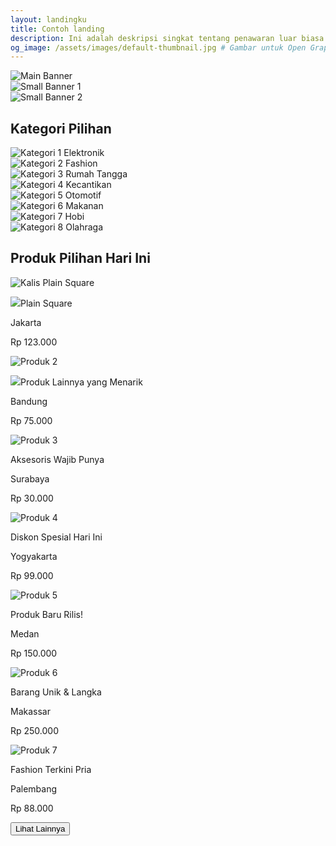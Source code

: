 ```yaml
---
layout: landingku
title: Contoh landing
description: Ini adalah deskripsi singkat tentang penawaran luar biasa kami.
og_image: /assets/images/default-thumbnail.jpg # Gambar untuk Open Graph
---
```


<!-- Main Banner/Carousel Area -->
<section class="main-banner-section container">
            <div class="banner-grid">
                <div class="main-banner placeholder-img">
                    <img src="https://res.cloudinary.com/db2lct8xv/image/upload/v1749307005/banner800x400_b4xzf7.jpg" alt="Main Banner" class="full-img">
                </div>
                <div class="small-banners-grid">
                    <div class="small-banner placeholder-img">
                        <img src="https://res.cloudinary.com/db2lct8xv/image/upload/v1749307182/banner400x200_jlquno.jpg" alt="Small Banner 1" class="full-img">
                    </div>
                    <div class="small-banner placeholder-img">
                        <img src="https://res.cloudinary.com/db2lct8xv/image/upload/v1749307182/banner400x200_jlquno.jpg" alt="Small Banner 2" class="full-img">
                    </div>
                </div>
            </div>
        </section>


<section class="quick-category-section container">
            <h2 class="section-title">Kategori Pilihan</h2>
            <div class="category-icons-grid">
                <!-- Contoh ikon kategori -->
                <div class="category-item">
                    <img src="https://placehold.co/60x60/FF5722/FFFFFF?text=K1" alt="Kategori 1" class="category-img">
                    <span class="category-name">Elektronik</span>
                </div>
                <div class="category-item">
                    <img src="https://placehold.co/60x60/2196F3/FFFFFF?text=K2" alt="Kategori 2" class="category-img">
                    <span class="category-name">Fashion</span>
                </div>
                <div class="category-item">
                    <img src="https://placehold.co/60x60/4CAF50/FFFFFF?text=K3" alt="Kategori 3" class="category-img">
                    <span class="category-name">Rumah Tangga</span>
                </div>
                <div class="category-item">
                    <img src="https://placehold.co/60x60/9C27B0/FFFFFF?text=K4" alt="Kategori 4" class="category-img">
                    <span class="category-name">Kecantikan</span>
                </div>
                <div class="category-item">
                    <img src="https://placehold.co/60x60/FFEB3B/000000?text=K5" alt="Kategori 5" class="category-img">
                    <span class="category-name">Otomotif</span>
                </div>
                <div class="category-item">
                    <img src="https://placehold.co/60x60/795548/FFFFFF?text=K6" alt="Kategori 6" class="category-img">
                    <span class="category-name">Makanan</span>
                </div>
                <div class="category-item">
                    <img src="https://placehold.co/60x60/E91E63/FFFFFF?text=K7" alt="Kategori 7" class="category-img">
                    <span class="category-name">Hobi</span>
                </div>
                <div class="category-item">
                    <img src="https://placehold.co/60x60/607D8B/FFFFFF?text=K8" alt="Kategori 8" class="category-img">
                    <span class="category-name">Olahraga</span>
                </div>
            </div>
        </section>


<section class="product-section container">
            <h2 class="section-title">Produk Pilihan Hari Ini</h2>
            <div class="product-grid">
                <!-- Contoh Kartu Produk -->
                <div class="product-card">
                    <img src="https://res.cloudinary.com/db2lct8xv/image/upload/v1749308400/prod1-200x200_okzi79.jpg" alt="Kalis Plain Square" class="product-img">
                    <div class="product-info">
                        <p class="product-name"><img src="{{ '/assets/images/x-qmo-shop.jpg' | relative_url }}">Plain Square</p>
                        <p class="product-location">Jakarta</p>
                        <p class="product-price">Rp 123.000</p>
                    </div>
                </div>
                <div class="product-card">
                    <img src="https://placehold.co/200x200/2196F3/FFFFFF?text=Produk+2" alt="Produk 2" class="product-img">
                    <div class="product-info">
                        <p class="product-name"><img src="{{ '/assets/images/x-qmo-shop.jpg' | relative_url }}">Produk Lainnya yang Menarik</p>
                        <p class="product-location">Bandung</p>
                        <p class="product-price">Rp 75.000</p>
                    </div>
                </div>
                <div class="product-card">
                    <img src="https://placehold.co/200x200/4CAF50/FFFFFF?text=Produk+3" alt="Produk 3" class="product-img">
                    <div class="product-info">
                        <p class="product-name">Aksesoris Wajib Punya</p>
                        <p class="product-location">Surabaya</p>
                        <p class="product-price">Rp 30.000</p>
                    </div>
                </div>
                 <div class="product-card">
                    <img src="https://placehold.co/200x200/FFC107/FFFFFF?text=Produk+4" alt="Produk 4" class="product-img">
                    <div class="product-info">
                        <p class="product-name">Diskon Spesial Hari Ini</p>
                        <p class="product-location">Yogyakarta</p>
                        <p class="product-price">Rp 99.000</p>
                    </div>
                </div>
                 <div class="product-card">
                    <img src="https://placehold.co/200x200/9C27B0/FFFFFF?text=Produk+5" alt="Produk 5" class="product-img">
                    <div class="product-info">
                        <p class="product-name">Produk Baru Rilis!</p>
                        <p class="product-location">Medan</p>
                        <p class="product-price">Rp 150.000</p>
                    </div>
                </div>
                 <div class="product-card">
                    <img src="https://placehold.co/200x200/607D8B/FFFFFF?text=Produk+6" alt="Produk 6" class="product-img">
                    <div class="product-info">
                        <p class="product-name">Barang Unik & Langka</p>
                        <p class="product-location">Makassar</p>
                        <p class="product-price">Rp 250.000</p>
                    </div>
                </div>
                <div class="product-card">
                    <img src="https://placehold.co/200x200/E91E63/FFFFFF?text=Produk+7" alt="Produk 7" class="product-img">
                    <div class="product-info">
                        <p class="product-name">Fashion Terkini Pria</p>
                        <p class="product-location">Palembang</p>
                        <p class="product-price">Rp 88.000</p>
                    </div>
                </div>
            </div>
            <div class="view-more-button-container">
                <button class="view-more-button">Lihat Lainnya</button>
            </div>
        </section>
